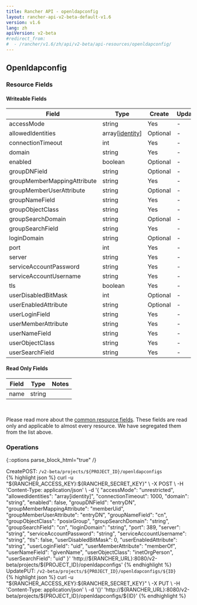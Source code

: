 ```yaml
---
title: Rancher API - openldapconfig
layout: rancher-api-v2-beta-default-v1.6
version: v1.6
lang: zh
apiVersion: v2-beta
#redirect_from:
#  - /rancher/v1.6/zh/api/v2-beta/api-resources/openldapconfig/
---
```


## Openldapconfig



### Resource Fields

#### Writeable Fields

Field | Type | Create | Update | Default | Notes
---|---|---|---|---|---
accessMode | string | Yes | - | unrestricted | 
allowedIdentities | array[[identity]({{site.baseurl}}/rancher/{{page.version}}/{{page.lang}}/api/{{page.apiVersion}}/api-resources/identity/)] | Optional | - | - | 
connectionTimeout | int | Yes | - | 1000 | 
domain | string | Yes | - | - | 
enabled | boolean | Optional | - | - | 
groupDNField | string | Optional | - | entryDN | 
groupMemberMappingAttribute | string | Yes | - | memberUid | 
groupMemberUserAttribute | string | Optional | - | entryDN | 
groupNameField | string | Yes | - | cn | 
groupObjectClass | string | Yes | - | posixGroup | 
groupSearchDomain | string | Optional | - | - | 
groupSearchField | string | Yes | - | cn | 
loginDomain | string | Optional | - | - | 
port | int | Yes | - | 389 | 
server | string | Yes | - | - | 
serviceAccountPassword | string | Yes | - | - | 
serviceAccountUsername | string | Yes | - | - | 
tls | boolean | Yes | - | - | 
userDisabledBitMask | int | Optional | - | - | 
userEnabledAttribute | string | Optional | - | - | 
userLoginField | string | Yes | - | uid | 
userMemberAttribute | string | Yes | - | memberOf | 
userNameField | string | Yes | - | givenName | 
userObjectClass | string | Yes | - | inetOrgPerson | 
userSearchField | string | Yes | - | uid | 


#### Read Only Fields

Field | Type   | Notes
---|---|---
name | string  | 


<br>

Please read more about the [common resource fields]({{site.baseurl}}/rancher/{{page.version}}/{{page.lang}}/api/{{page.apiVersion}}/common/). These fields are read only and applicable to almost every resource. We have segregated them from the list above.

### Operations
{::options parse_block_html="true" /}
<a id="create"></a>
<div class="action"><span class="header">Create<span class="headerright">POST:  <code>/v2-beta/projects/${PROJECT_ID}/openldapconfigs</code></span></span>
<div class="action-contents"> {% highlight json %}
curl -u "${RANCHER_ACCESS_KEY}:${RANCHER_SECRET_KEY}" \
-X POST \
-H 'Content-Type: application/json' \
-d '{
	"accessMode": "unrestricted",
	"allowedIdentities": "array[identity]",
	"connectionTimeout": 1000,
	"domain": "string",
	"enabled": false,
	"groupDNField": "entryDN",
	"groupMemberMappingAttribute": "memberUid",
	"groupMemberUserAttribute": "entryDN",
	"groupNameField": "cn",
	"groupObjectClass": "posixGroup",
	"groupSearchDomain": "string",
	"groupSearchField": "cn",
	"loginDomain": "string",
	"port": 389,
	"server": "string",
	"serviceAccountPassword": "string",
	"serviceAccountUsername": "string",
	"tls": false,
	"userDisabledBitMask": 0,
	"userEnabledAttribute": "string",
	"userLoginField": "uid",
	"userMemberAttribute": "memberOf",
	"userNameField": "givenName",
	"userObjectClass": "inetOrgPerson",
	"userSearchField": "uid"
}' 'http://${RANCHER_URL}:8080/v2-beta/projects/${PROJECT_ID}/openldapconfigs'
{% endhighlight %}
</div></div>
<a id="update"></a>
<div class="action"><span class="header">Update<span class="headerright">PUT:  <code>/v2-beta/projects/${PROJECT_ID}/openldapconfigs/${ID}</code></span></span>
<div class="action-contents"> {% highlight json %}
curl -u "${RANCHER_ACCESS_KEY}:${RANCHER_SECRET_KEY}" \
-X PUT \
-H 'Content-Type: application/json' \
-d '{}' 'http://${RANCHER_URL}:8080/v2-beta/projects/${PROJECT_ID}/openldapconfigs/${ID}'
{% endhighlight %}
</div></div>




